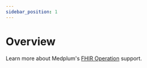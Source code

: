 ```yaml
---
sidebar_position: 1
---
```


# Overview

Learn more about Medplum's [FHIR Operation](https://www.hl7.org/fhir/operationslist.html) support.
